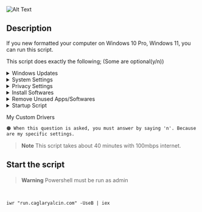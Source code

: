 ![Alt Text](https://github.com/caglaryalcin/after-format/blob/main/files/after-format.gif)

## Description

If you new formatted your computer on Windows 10 Pro, Windows 11, you can run this script.

This script does exactly the following; (Some are optional(y/n))

<details><summary>Windows Updates</summary>&nbsp;

- It asks if you want to make windows updates.

  </details>

<details><summary>System Settings</summary>&nbsp;

- It asks if you want Region change to Turkey.  
- It asks if you want change your hostname.
- It asks if you want disable Windows Defender.
- Date format is set to turkey
- Getting the Old Classic Right-Click Context Menu (For Windows 11)
- Disabling News and Interes on Taskbar
- Default Old Photo Viewer
- Setting Dark Mode for Applications
- Setting Dark Mode for System
- Setting Control Panel View to Large Icons
- Enabling NumLock After Startup
- Disabling Windows Beep Sound
- Disabling IPv6 stack
- Disabling Startup Apps
- Setting Cloud Flare DNS
- Hiding People Icon from Taskbar
- Hiding Taskview Icon from Taskbar
- Hiding MultiTaskview Icon from Taskbar
- Showing Small Icons in Taskbar
- Hiding Taskbar Search
- Removing Chat from Taskbar
- Removing Widgets from Taskbar
- Taskbar Aligns Left (For Windows 11)
- Hiding Recycle Bin Shortcut from Desktop
- Disabling hiberfil.sys
- Disabling Display and Sleep Mode Timeouts
- Disabling Windows Defender
- Disabling Updates for Other Microsoft Products
- Disabling Cortana
- Disabling Bing Search in Start Menu
- Disabling SmartScreen Filter
- Disabling Sensors
- Disabling Tailored Experiences
- Disabling Xbox Gamebar
- Disabling Xbox Features
- Disabling Blocking of Downloaded Files
- Setting 'This PC' for File Explorer
- Expanding for File Explorer
- Disabling Nightly Wake-up for Automatic Maintenance
- Disabling Storage Sense
- Unpinning all Start Menu tiles
- Disabling Built-in Adobe Flash in IE and Edge
- Disabling Edge Preload
- Disabling Internet Explorer First Run Wizard
- Disabling Windows Media Player Online Access
- Showing Known File Extensions
- Disabling Action Center (Notification Center)
- Disabling System Restore for System Drive
- Setting Low UAC Level
- Removing Unnecessary Tasks
- Enabling Clearing of Recent Files on Exit
- Disabling Recent Files Lists
- Disabling Search for App in Store for Unknown Extensions
- Hiding 'Recently added' List from the Start Menu
- Stopping and Disabling Unnecessary Services
- Setting Desktop Wallpaper
- Show All Icons on Taskbar
- Copy Files to Documents
- Importing Startup task in Task Scheduler

</details>

<details><summary>Privacy Settings</summary>&nbsp;
  
- Disabling Telemetry
- Blocking Telemetry in Host File
- Disabling Feedback
- Disabling Activity History
- Disabling Website Access to Language List
- Stopping and Disabling Connected User Experiences and Telemetry Service
- Disabling Advertising ID
- Disabling Wi-Fi Sense
- Disabling Application Suggestions
- Disabling UWP Apps Background Access
- Disabling Access to Voice Activation from UWP Apps
- Disabling Access to Notifications from UWP Apps
- Disabling Access to account Info from UWP Apps
- Disabling Access to Contacts from UWP Apps
- Disabling Access to Calendar from UWP Apps
- Disabling Access to Phone Calls from UWP Apps
- Disabling Access to Call History from UWP Apps
- Disabling Access to Email from UWP Apps
- Disabling Access to Tasks from UWP Apps
- Disabling Access to Messaging from UWP Apps
- Disabling Access to Radios from UWP Apps
- Disabling Access to Other Devices from UWP Apps
- Disabling Access to Diagnostic Information from UWP Apps
- Disabling Access to Libraries and File System from UWP Apps
- Disabling UWP Apps Swap File
- Disabling Automatic Maps Updates
- Disabling Windows Update Automatic Restart
- Disabling Windows Update Automatic Downloads

</details>
<details><summary>Install Softwares</summary>&nbsp;
  
It asks if you want to install the following softwares or not.

- Winget for Windows 10
- Mozilla Firefox
- Opera
- Google Chrome
- Libre Wolf
- Brave Browser
- Steam
- Epic Games
- HWMonitor
- Crystal Disk Info
- VMWare Workstation Pro
- VirtualBox
- Signal Desktop
- Softwares for developers(MSVS Community, MSVS Buildtools, WindowsSDK, NodeJS, Python and Git)
- Microsoft Visual Studio Code (with extensions)
- AnyDesk
- Windows Terminal
- Speedtest
- Sublime Text 4
- Github Desktop
- VLC Media Player
- TreeSize Free
- Total Commander
- Rufus
- Wireshark
- PuTTY
- Deluge
- DBeaver
- Cryptomator
- Microsoft Teams
- Powertoys
- DupeGuru
- WinFsp for Cryptomator
- 7-Zip
- Lightshot
- Twinkle-Tray
- K-Lite Codec Pack Mega
- Nvidia GeForce Experience
- Malwarebytes
- Internet Download Manager
- CloudFlare WARP
- Valorant

</details>

<details><summary>Remove Unused Apps/Softwares</summary>&nbsp;
  
- Uninstalling Default Third Party Applications
- Uninstalling Windows Media Player
- Uninstalling Work Folders Client
- Uninstalling Microsoft XPS Document Writer
- Removing Default Fax Printer
- Uninstalling OneDrive
- Removing Microsoft Edge
- Uninstalling Windows Fax and Scan Services
- It asks if you want uninstall Windows OneDrive.
- It asks if you want uninstall Windows Edge.

</details>

<details><summary>Startup Script</summary>&nbsp;
  
This script adds a task named 'startup' to the task scheduler. This task does exactly the following;

- Remove En-US Keyboard
- Adding Turkey Keyboard
- Importing Previously Set Task to Task Scheduler
- Removing Stick Keys
- Removing Toggle Keys
- Remove Unnecessary Tasks(update and such) in Task Scheduler.(It also adds task to delete Unnecessary Tasks on every boot)
- Sync Windows Localtime
- Update apps (browsers, apps, softwares and such..) with WinGet&nbsp;

</details>

My Custom Drivers

```diff
🟠 When this question is asked, you must answer by saying 'n'. Because the settings here 
are my specific settings.
```


> **Note**
> This script takes about 40 minutes with 100mbps internet.


## Start the script

####
> **Warning**
> Powershell must be run as admin
<br />

```
iwr "run.caglaryalcin.com" -UseB | iex
```
